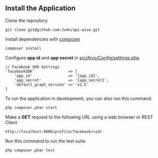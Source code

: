 
## Install the Application

Clone the repository

    git clone git@github.com:Ju4n/api-aivo.git

Install dependencies with [composer](https://getcomposer.org/)

    composer install

Configure **app id** and **app secret** in [src/Aivo/Config/settings.php](https://github.com/Ju4n/api-aivo/blob/master/src/Aivo/Config/settings.php)

    // Facebook SKD Settings
    'facebookSDK'               => [
        'app_id'                => '{app_id}',
        'app_secret'            => '{app_secret}',
        'default_graph_version' => 'v2.5'
    ]

To run the application in development, you can also run this command.

	php composer.phar start

Make a **GET** request to the following URL using a web browser or REST Client

    http://localhost:8080/profile/facebook/<id>

Run this command to run the test suite

	php composer.phar test
